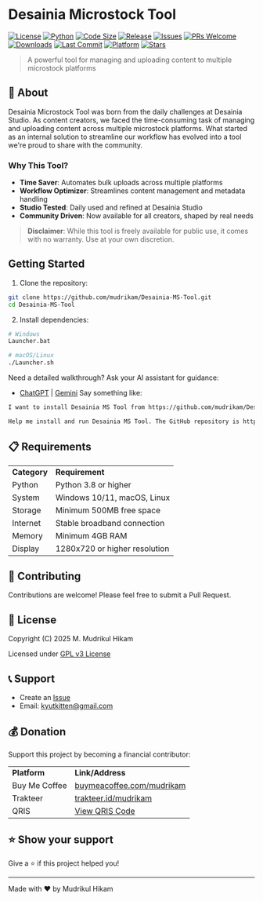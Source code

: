 # Desainia Microstock Tool

[![License](https://img.shields.io/github/license/mudrikam/Desainia-MS-Tool)](LICENSE)
[![Python](https://img.shields.io/badge/python-3.8%2B-blue)](https://www.python.org/)
[![Code Size](https://img.shields.io/github/languages/code-size/mudrikam/Desainia-MS-Tool)](https://github.com/mudrikam/Desainia-MS-Tool)
[![Release](https://img.shields.io/github/v/release/mudrikam/Desainia-MS-Tool?include_prereleases)](https://github.com/mudrikam/Desainia-MS-Tool/releases)
[![Issues](https://img.shields.io/github/issues/mudrikam/Desainia-MS-Tool)](https://github.com/mudrikam/Desainia-MS-Tool/issues)
[![PRs Welcome](https://img.shields.io/badge/PRs-welcome-brightgreen.svg)](CONTRIBUTING.md)
[![Downloads](https://img.shields.io/github/downloads/mudrikam/Desainia-MS-Tool/total)](https://github.com/mudrikam/Desainia-MS-Tool/releases)
[![Last Commit](https://img.shields.io/github/last-commit/mudrikam/Desainia-MS-Tool)](https://github.com/mudrikam/Desainia-MS-Tool/commits/main)
[![Platform](https://img.shields.io/badge/platform-Windows%20%7C%20Linux%20%7C%20macOS-blue)](#)
[![Stars](https://img.shields.io/github/stars/mudrikam/Desainia-MS-Tool)](https://github.com/mudrikam/Desainia-MS-Tool/stargazers)


> A powerful tool for managing and uploading content to multiple microstock platforms

## 🎯 About

Desainia Microstock Tool was born from the daily challenges at Desainia Studio. As content creators, we faced the time-consuming task of managing and uploading content across multiple microstock platforms. What started as an internal solution to streamline our workflow has evolved into a tool we're proud to share with the community.

### Why This Tool?

- **Time Saver**: Automates bulk uploads across multiple platforms
- **Workflow Optimizer**: Streamlines content management and metadata handling
- **Studio Tested**: Daily used and refined at Desainia Studio
- **Community Driven**: Now available for all creators, shaped by real needs

> **Disclaimer**: While this tool is freely available for public use, it comes with no warranty. Use at your own discretion.

## Getting Started

1. Clone the repository:
```bash
git clone https://github.com/mudrikam/Desainia-MS-Tool.git
cd Desainia-MS-Tool
```

2. Install dependencies:
```bash
# Windows
Launcher.bat

# macOS/Linux
./Launcher.sh
```

Need a detailed walkthrough? Ask your AI assistant for guidance:
- [ChatGPT](https://chatgpt.com/) | [Gemini](https://gemini.google.com/) Say something like:
```bash
I want to install Desainia MS Tool from https://github.com/mudrikam/Desainia-MS-Tool. Can you guide me through the process step by step?
```
```bash
Help me install and run Desainia MS Tool. The GitHub repository is https://github.com/mudrikam/Desainia-MS-Tool
```

## 📋 Requirements

<table>
  <tr>
    <td><b>Category</b></td>
    <td><b>Requirement</b></td>
  </tr>
  <tr>
    <td>Python</td>
    <td>Python 3.8 or higher</td>
  </tr>
  <tr>
    <td>System</td>
    <td>Windows 10/11, macOS, Linux</td>
  </tr>
  <tr>
    <td>Storage</td>
    <td>Minimum 500MB free space</td>
  </tr>
  <tr>
    <td>Internet</td>
    <td>Stable broadband connection</td>
  </tr>
  <tr>
    <td>Memory</td>
    <td>Minimum 4GB RAM</td>
  </tr>
  <tr>
    <td>Display</td>
    <td>1280x720 or higher resolution</td>
  </tr>
</table>

## 🤝 Contributing

Contributions are welcome! Please feel free to submit a Pull Request.

## 📝 License

Copyright (C) 2025 M. Mudrikul Hikam

Licensed under [GPL v3 License](./LICENSE.txt)

## 📞 Support

- Create an [Issue](https://github.com/your-username/Desainia-MS-Tool/issues)
- Email: kyutkitten@gmail.com

## 💰 Donation

Support this project by becoming a financial contributor:

<table>
  <tr>
    <td><b>Platform</b></td>
    <td><b>Link/Address</b></td>
  </tr>
  <tr>
    <td>Buy Me Coffee</td>
    <td><a href="https://www.buymeacoffee.com/mudrikam">buymeacoffee.com/mudrikam</a></td>
  </tr>
  <tr>
    <td>Trakteer</td>
    <td><a href="https://trakteer.id/mudrikam">trakteer.id/mudrikam</a></td>
  </tr>
  <tr>
    <td>QRIS</td>
    <td><a href="https://github.com/mudrikam/Desainia-MS-Tool/blob/main/assets/qris.png">View QRIS Code</a></td>
  </tr>
</table>

## ⭐ Show your support

Give a ⭐️ if this project helped you!

---

Made with ❤️ by Mudrikul Hikam
